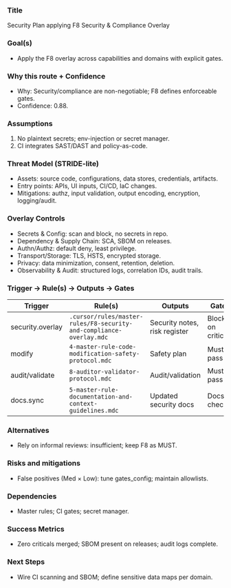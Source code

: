 ### Title
Security Plan applying F8 Security & Compliance Overlay

### Goal(s)
- Apply the F8 overlay across capabilities and domains with explicit gates.

### Why this route + Confidence
- Why: Security/compliance are non-negotiable; F8 defines enforceable gates.
- Confidence: 0.88.

### Assumptions
1) No plaintext secrets; env-injection or secret manager.
2) CI integrates SAST/DAST and policy-as-code.

### Threat Model (STRIDE-lite)
- Assets: source code, configurations, data stores, credentials, artifacts.
- Entry points: APIs, UI inputs, CI/CD, IaC changes.
- Mitigations: authz, input validation, output encoding, encryption, logging/audit.

### Overlay Controls
- Secrets & Config: scan and block, no secrets in repo.
- Dependency & Supply Chain: SCA, SBOM on releases.
- Authn/Authz: default deny, least privilege.
- Transport/Storage: TLS, HSTS, encrypted storage.
- Privacy: data minimization, consent, retention, deletion.
- Observability & Audit: structured logs, correlation IDs, audit trails.

### Trigger → Rule(s) → Outputs → Gates

| Trigger | Rule(s) | Outputs | Gates |
|---|---|---|---|
| security.overlay | `.cursor/rules/master-rules/F8-security-and-compliance-overlay.mdc` | Security notes, risk register | Block on criticals |
| modify | `4-master-rule-code-modification-safety-protocol.mdc` | Safety plan | Must pass |
| audit/validate | `8-auditor-validator-protocol.mdc` | Audit/validation | Must pass |
| docs.sync | `5-master-rule-documentation-and-context-guidelines.mdc` | Updated security docs | Docs checks |

### Alternatives
- Rely on informal reviews: insufficient; keep F8 as MUST.

### Risks and mitigations
- False positives (Med × Low): tune gates_config; maintain allowlists.

### Dependencies
- Master rules; CI gates; secret manager.

### Success Metrics
- Zero criticals merged; SBOM present on releases; audit logs complete.

### Next Steps
- Wire CI scanning and SBOM; define sensitive data maps per domain.

